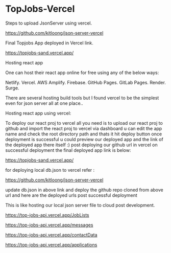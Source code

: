 # TopJobs-Vercel

Steps to upload JsonServer using vercel.

https://github.com/kitloong/json-server-vercel

Final Topjobs App deployed in Vercel link.

https://topjobs-sand.vercel.app/

Hosting react app

One can host their react app online for free using any of the below ways:

Netlify. Vercel. AWS Amplify. Firebase. GitHub Pages. GitLab Pages. Render. Surge.

There are several hosting build tools but I found vercel to be the simplest even for json server all at one place..

Hosting react app using vercel:

To deploy our react proj to vercel all you need is to upload our react proj to github and import the react proj to vercel via dashboard u can edit the app name and check the root directory path and thats it hit deploy button once deployment is successful u could preview our deployed app and the link of the deployed app there itself :) post deploying our github url in vercel on successful deployment the final deployed app link is below:

https://topjobs-sand.vercel.app/

for deploying local db.json to vercel refer :

https://github.com/kitloong/json-server-vercel

update db.json in above link and deploy the github repo cloned from above url and here are the deployed urls post successful deployment

This is like hosting our local json server file to cloud post development.

https://top-jobs-api.vercel.app/JobLists

https://top-jobs-api.vercel.app/messages

https://top-jobs-api.vercel.app/contactData

https://top-jobs-api.vercel.app/applications

